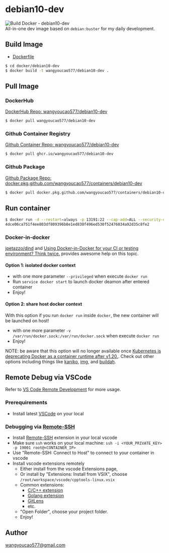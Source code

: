 # debian10-dev
![Build Docker - debian10-dev](https://github.com/wangyoucao577/containers/workflows/Build%20Docker%20-%20debian10-dev/badge.svg)    
All-in-one dev image based on `debian:buster` for my daily development.     

## Build Image
- [Dockerfile](./Dockerfile)

```bash
$ cd docker/debian10-dev
$ docker build -t wangyoucao577/debian10-dev .  
```

## Pull Image 
### DockerHub
[DockerHub Repo: wangyoucao577/debian10-dev](https://hub.docker.com/r/wangyoucao577/debian10-dev)    
```bash
$ docker pull wangyoucao577/debian10-dev
```

### Github Container Registry
[Github Container Repo: wangyoucao577/debian10-dev](https://github.com/users/wangyoucao577/packages/container/package/debian10-dev)
```bash
$ docker pull ghcr.io/wangyoucao577/debian10-dev
```

### Github Package
[Github Package Repo: docker.pkg.github.com/wangyoucao577/containers/debian10-dev](https://github.com/wangyoucao577/containers/packages/493706)

```bash
$ docker pull docker.pkg.github.com/wangyoucao577/containers/debian10-dev
```

## Run container

```bash
$ docker run -d --restart=always -p 13191:22 --cap-add=ALL --security-opt seccomp=unconfined wangyoucao577/debian10-dev
4dce06ca751f4ee803df809396b8e1ed830f496ed530f52476034a92d35c8fe2
```
### Docker-in-docker
[jpetazzo/dind](https://github.com/jpetazzo/dind) and [Using Docker-in-Docker for your CI or testing environment? Think twice.](http://jpetazzo.github.io/2015/09/03/do-not-use-docker-in-docker-for-ci/) provides awesome help on this topic.    

#### Option 1: isolated docker context

- with one more parameter `--privileged` when execute `docker run`
- Run `service docker start` to launch docker deamon after entered container 
- Enjoy! 

#### Option 2: share host docker context
With this option if you run `docker run` inside `docker`, the new container will be launched on host!    

- with one more parameter `-v /var/run/docker.sock:/var/run/docker.sock` when execute `docker run`
- Enjoy!    

NOTE: be aware that this option will no longer available once [Kubernetes is deprecating Docker as a container runtime after v1.20.](https://kubernetes.io/blog/2020/12/02/dont-panic-kubernetes-and-docker/). Check out other options including things like [kaniko](https://github.com/GoogleContainerTools/kaniko), [img](https://github.com/genuinetools/img), and [buildah](https://github.com/containers/buildah).     



## Remote Debug via VSCode
Refer to [VS Code Remote Development](https://code.visualstudio.com/docs/remote/remote-overview) for more usage.    

### Prerequirements

- Install latest [VSCode](https://code.visualstudio.com/) on your local 

### Debugging via [Remote-SSH](https://marketplace.visualstudio.com/items?itemName=ms-vscode-remote.remote-ssh)

- Install [Remote-SSH](https://marketplace.visualstudio.com/items?itemName=ms-vscode-remote.remote-ssh) extension in your local vscode 
- Make sure `ssh` works on your local machine: `ssh -i <YOUR_PRIVATE_KEY> -p 19001 root@<CONTAINER_IP>`
- Use "Remote-SSH: Connect to Host" to connect to your container in vscode
- Install vscode extensions remotely
  - Either install from the vscode Extensions page, 
  - Or install by "Extensions: Install from VSIX", choose `/root/workspace/vscode/cpptools-linux.vsix`
  - Common extensions:    
    - [C/C++ extension](https://marketplace.visualstudio.com/items?itemName=ms-vscode.cpptools)   
    - [Golang extension](https://marketplace.visualstudio.com/items?itemName=golang.go)
    - [GitLens](https://marketplace.visualstudio.com/items?itemName=eamodio.gitlens)
    - etc.    
  - "Open Folder", choose your project folder.    
  - Enjoy!    

## Author
wangyoucao577@gmail.com
